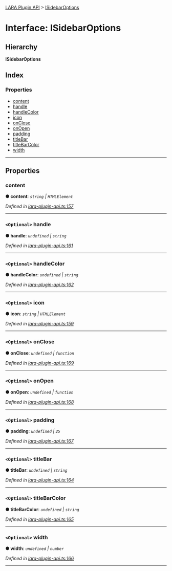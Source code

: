 [LARA Plugin API](../README.md) > [ISidebarOptions](../interfaces/isidebaroptions.md)

# Interface: ISidebarOptions

## Hierarchy

**ISidebarOptions**

## Index

### Properties

* [content](isidebaroptions.md#content)
* [handle](isidebaroptions.md#handle)
* [handleColor](isidebaroptions.md#handlecolor)
* [icon](isidebaroptions.md#icon)
* [onClose](isidebaroptions.md#onclose)
* [onOpen](isidebaroptions.md#onopen)
* [padding](isidebaroptions.md#padding)
* [titleBar](isidebaroptions.md#titlebar)
* [titleBarColor](isidebaroptions.md#titlebarcolor)
* [width](isidebaroptions.md#width)

---

## Properties

<a id="content"></a>

###  content

**● content**: *`string` \| `HTMLElement`*

*Defined in [lara-plugin-api.ts:157](https://github.com/concord-consortium/lara/blob/282bbe90/lara-plugin-api/src/lara-plugin-api.ts#L157)*

___
<a id="handle"></a>

### `<Optional>` handle

**● handle**: *`undefined` \| `string`*

*Defined in [lara-plugin-api.ts:161](https://github.com/concord-consortium/lara/blob/282bbe90/lara-plugin-api/src/lara-plugin-api.ts#L161)*

___
<a id="handlecolor"></a>

### `<Optional>` handleColor

**● handleColor**: *`undefined` \| `string`*

*Defined in [lara-plugin-api.ts:162](https://github.com/concord-consortium/lara/blob/282bbe90/lara-plugin-api/src/lara-plugin-api.ts#L162)*

___
<a id="icon"></a>

### `<Optional>` icon

**● icon**: *`string` \| `HTMLElement`*

*Defined in [lara-plugin-api.ts:159](https://github.com/concord-consortium/lara/blob/282bbe90/lara-plugin-api/src/lara-plugin-api.ts#L159)*

___
<a id="onclose"></a>

### `<Optional>` onClose

**● onClose**: *`undefined` \| `function`*

*Defined in [lara-plugin-api.ts:169](https://github.com/concord-consortium/lara/blob/282bbe90/lara-plugin-api/src/lara-plugin-api.ts#L169)*

___
<a id="onopen"></a>

### `<Optional>` onOpen

**● onOpen**: *`undefined` \| `function`*

*Defined in [lara-plugin-api.ts:168](https://github.com/concord-consortium/lara/blob/282bbe90/lara-plugin-api/src/lara-plugin-api.ts#L168)*

___
<a id="padding"></a>

### `<Optional>` padding

**● padding**: *`undefined` \| `25`*

*Defined in [lara-plugin-api.ts:167](https://github.com/concord-consortium/lara/blob/282bbe90/lara-plugin-api/src/lara-plugin-api.ts#L167)*

___
<a id="titlebar"></a>

### `<Optional>` titleBar

**● titleBar**: *`undefined` \| `string`*

*Defined in [lara-plugin-api.ts:164](https://github.com/concord-consortium/lara/blob/282bbe90/lara-plugin-api/src/lara-plugin-api.ts#L164)*

___
<a id="titlebarcolor"></a>

### `<Optional>` titleBarColor

**● titleBarColor**: *`undefined` \| `string`*

*Defined in [lara-plugin-api.ts:165](https://github.com/concord-consortium/lara/blob/282bbe90/lara-plugin-api/src/lara-plugin-api.ts#L165)*

___
<a id="width"></a>

### `<Optional>` width

**● width**: *`undefined` \| `number`*

*Defined in [lara-plugin-api.ts:166](https://github.com/concord-consortium/lara/blob/282bbe90/lara-plugin-api/src/lara-plugin-api.ts#L166)*

___

